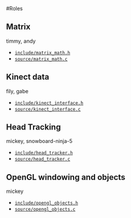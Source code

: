 #Roles

## Matrix
timmy, andy
* [`include/matrix_math.h`](include/head_tracker.h)
* [`source/matrix_math.c`](source/head_tracker.c)

## Kinect data
fily, gabe
* [`include/kinect_interface.h`](include/kinect_interface.h)
* [`source/kinect_interface.c`](source/kinect_interface.c)

## Head Tracking
mickey, snowboard-ninja-5

* [`include/head_tracker.h`](include/head_tracker.h)
* [`source/head_tracker.c`](source/head_tracker.c)

## OpenGL windowing and objects
mickey
* [`include/opengl_objects.h`](include/opengl_objects.h)
* [`source/opengl_objects.c`](source/opengl_objects.c)
